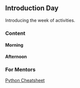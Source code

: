 ## Introduction Day

Introducing the week of activities.

### Content

#### Morning

#### Afternoon

### For Mentors

[Python Cheatsheet](cheatsheet.md)
